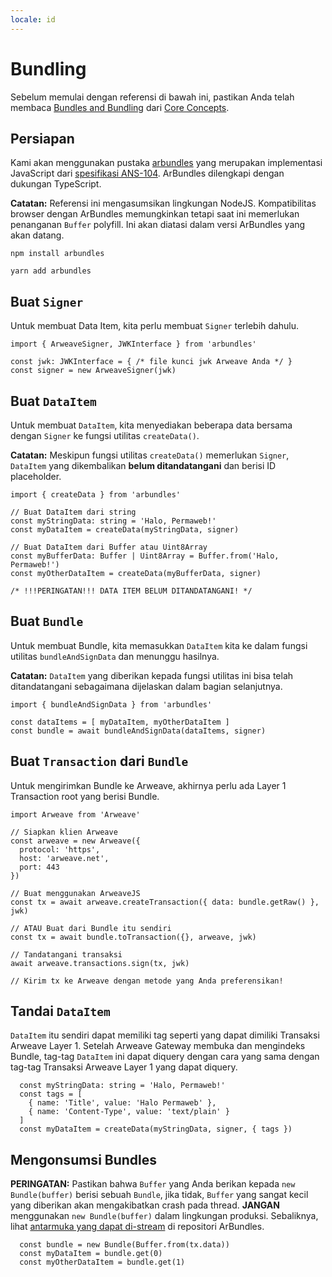 ```yaml
---
locale: id
---
```


# Bundling

Sebelum memulai dengan referensi di bawah ini, pastikan Anda telah membaca [Bundles and Bundling](/concepts/bundles.md) dari [Core Concepts](/concepts/).

## Persiapan

Kami akan menggunakan pustaka [arbundles](https://github.com/bundlr-Network/arbundles) yang merupakan implementasi JavaScript dari [spesifikasi ANS-104](https://github.com/ArweaveTeam/arweave-standards/blob/master/ans/ANS-104.md). ArBundles dilengkapi dengan dukungan TypeScript.

**Catatan:** Referensi ini mengasumsikan lingkungan NodeJS. Kompatibilitas browser dengan ArBundles memungkinkan tetapi saat ini memerlukan penanganan `Buffer` polyfill. Ini akan diatasi dalam versi ArBundles yang akan datang.

<CodeGroup>
  <CodeGroupItem title="NPM">

```console
npm install arbundles
```

  </CodeGroupItem>
  <CodeGroupItem title="YARN">

```console
yarn add arbundles
```

  </CodeGroupItem>
</CodeGroup>

## Buat `Signer`

Untuk membuat Data Item, kita perlu membuat `Signer` terlebih dahulu.

<CodeGroup>
  <CodeGroupItem title="TS">

```ts:no-line-numbers
import { ArweaveSigner, JWKInterface } from 'arbundles'

const jwk: JWKInterface = { /* file kunci jwk Arweave Anda */ }
const signer = new ArweaveSigner(jwk)
```

  </CodeGroupItem>
</CodeGroup>

## Buat `DataItem`

Untuk membuat `DataItem`, kita menyediakan beberapa data bersama dengan `Signer` ke fungsi utilitas `createData()`.

**Catatan:** Meskipun fungsi utilitas `createData()` memerlukan `Signer`, `DataItem` yang dikembalikan **belum ditandatangani** dan berisi ID placeholder.

<CodeGroup>
  <CodeGroupItem title="TS">

```ts:no-line-numbers
import { createData } from 'arbundles'

// Buat DataItem dari string
const myStringData: string = 'Halo, Permaweb!'
const myDataItem = createData(myStringData, signer)

// Buat DataItem dari Buffer atau Uint8Array
const myBufferData: Buffer | Uint8Array = Buffer.from('Halo, Permaweb!')
const myOtherDataItem = createData(myBufferData, signer)

/* !!!PERINGATAN!!! DATA ITEM BELUM DITANDATANGANI! */
```

  </CodeGroupItem>
</CodeGroup>

## Buat `Bundle`

Untuk membuat Bundle, kita memasukkan `DataItem` kita ke dalam fungsi utilitas `bundleAndSignData` dan menunggu hasilnya.

**Catatan:** `DataItem` yang diberikan kepada fungsi utilitas ini bisa telah ditandatangani sebagaimana dijelaskan dalam bagian selanjutnya.

<CodeGroup>
  <CodeGroupItem title="TS">

```ts:no-line-numbers
import { bundleAndSignData } from 'arbundles'

const dataItems = [ myDataItem, myOtherDataItem ]
const bundle = await bundleAndSignData(dataItems, signer)
```

  </CodeGroupItem>
</CodeGroup>

## Buat `Transaction` dari `Bundle`

Untuk mengirimkan Bundle ke Arweave, akhirnya perlu ada Layer 1 Transaction root yang berisi Bundle.

<CodeGroup>
  <CodeGroupItem title="TS">

```ts:no-line-numbers
import Arweave from 'Arweave'

// Siapkan klien Arweave
const arweave = new Arweave({
  protocol: 'https',
  host: 'arweave.net',
  port: 443
})

// Buat menggunakan ArweaveJS
const tx = await arweave.createTransaction({ data: bundle.getRaw() }, jwk)

// ATAU Buat dari Bundle itu sendiri
const tx = await bundle.toTransaction({}, arweave, jwk)

// Tandatangani transaksi
await arweave.transactions.sign(tx, jwk)

// Kirim tx ke Arweave dengan metode yang Anda preferensikan!
```

  </CodeGroupItem>
</CodeGroup>

## Tandai `DataItem`

`DataItem` itu sendiri dapat memiliki tag seperti yang dapat dimiliki Transaksi Arweave Layer 1. Setelah Arweave Gateway membuka dan mengindeks Bundle, tag-tag `DataItem` ini dapat diquery dengan cara yang sama dengan tag-tag Transaksi Arweave Layer 1 yang dapat diquery.

<CodeGroup>
  <CodeGroupItem title="TS">

```ts:no-line-numbers
  const myStringData: string = 'Halo, Permaweb!'
  const tags = [
    { name: 'Title', value: 'Halo Permaweb' },
    { name: 'Content-Type', value: 'text/plain' }
  ]
  const myDataItem = createData(myStringData, signer, { tags })
```

  </CodeGroupItem>
</CodeGroup>

## Mengonsumsi Bundles

**PERINGATAN:** Pastikan bahwa `Buffer` yang Anda berikan kepada `new Bundle(buffer)` berisi sebuah `Bundle`, jika tidak, `Buffer` yang sangat kecil yang diberikan akan mengakibatkan crash pada thread. **JANGAN** menggunakan `new Bundle(buffer)` dalam lingkungan produksi. Sebaliknya, lihat [antarmuka yang dapat di-stream](https://github.com/Bundlr-Network/arbundles/blob/master/src/stream) di repositori ArBundles.

<CodeGroup>
  <CodeGroupItem title="TS">

```ts:no-line-numbers
  const bundle = new Bundle(Buffer.from(tx.data))
  const myDataItem = bundle.get(0)
  const myOtherDataItem = bundle.get(1)
```

  </CodeGroupItem>
</CodeGroup>
